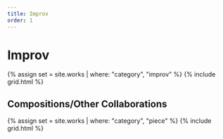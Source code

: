 ```yaml
---
title: Improv
order: 1
---
```


# Improv

{% assign set = site.works | where: "category", "improv" %}
{% include grid.html %}

## Compositions/Other Collaborations

{% assign set = site.works | where: "category", "piece" %}
{% include grid.html %}